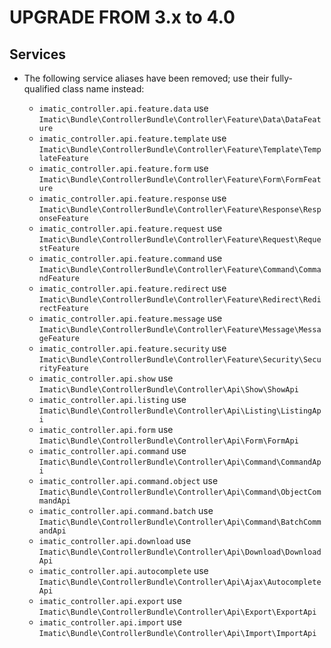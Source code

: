 UPGRADE FROM 3.x to 4.0
=======================

Services
--------

* The following service aliases have been removed; use their fully-qualified class name instead:

    - `imatic_controller.api.feature.data` use `Imatic\Bundle\ControllerBundle\Controller\Feature\Data\DataFeature`
    - `imatic_controller.api.feature.template` use `Imatic\Bundle\ControllerBundle\Controller\Feature\Template\TemplateFeature`
    - `imatic_controller.api.feature.form` use `Imatic\Bundle\ControllerBundle\Controller\Feature\Form\FormFeature`
    - `imatic_controller.api.feature.response` use `Imatic\Bundle\ControllerBundle\Controller\Feature\Response\ResponseFeature`
    - `imatic_controller.api.feature.request` use `Imatic\Bundle\ControllerBundle\Controller\Feature\Request\RequestFeature`
    - `imatic_controller.api.feature.command` use `Imatic\Bundle\ControllerBundle\Controller\Feature\Command\CommandFeature`
    - `imatic_controller.api.feature.redirect` use `Imatic\Bundle\ControllerBundle\Controller\Feature\Redirect\RedirectFeature`
    - `imatic_controller.api.feature.message` use `Imatic\Bundle\ControllerBundle\Controller\Feature\Message\MessageFeature`
    - `imatic_controller.api.feature.security` use `Imatic\Bundle\ControllerBundle\Controller\Feature\Security\SecurityFeature`
    - `imatic_controller.api.show` use `Imatic\Bundle\ControllerBundle\Controller\Api\Show\ShowApi`
    - `imatic_controller.api.listing` use `Imatic\Bundle\ControllerBundle\Controller\Api\Listing\ListingApi`
    - `imatic_controller.api.form` use `Imatic\Bundle\ControllerBundle\Controller\Api\Form\FormApi`
    - `imatic_controller.api.command` use `Imatic\Bundle\ControllerBundle\Controller\Api\Command\CommandApi`
    - `imatic_controller.api.command.object` use `Imatic\Bundle\ControllerBundle\Controller\Api\Command\ObjectCommandApi`
    - `imatic_controller.api.command.batch` use `Imatic\Bundle\ControllerBundle\Controller\Api\Command\BatchCommandApi`
    - `imatic_controller.api.download` use `Imatic\Bundle\ControllerBundle\Controller\Api\Download\DownloadApi`
    - `imatic_controller.api.autocomplete` use `Imatic\Bundle\ControllerBundle\Controller\Api\Ajax\AutocompleteApi`
    - `imatic_controller.api.export` use `Imatic\Bundle\ControllerBundle\Controller\Api\Export\ExportApi`
    - `imatic_controller.api.import` use `Imatic\Bundle\ControllerBundle\Controller\Api\Import\ImportApi`
